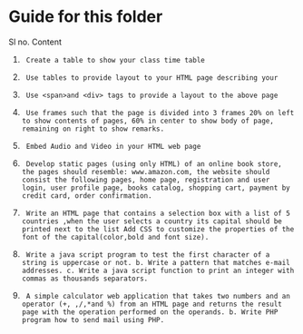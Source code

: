 # Guide for this folder


Sl no.	                                                         Content 
1.		Create a table to show your class time table

2.		Use tables to provide layout to your HTML page describing your
3.		Use <span>and <div> tags to provide a layout to the above page
4.		Use frames such that the page is divided into 3 frames 20% on left to show contents of pages, 60% in center to show body of page, remaining on right to show remarks.
5.		Embed Audio and Video in your HTML web page
6.		Develop static pages (using only HTML) of an online book store, the pages should resemble: www.amazon.com, the website should consist the following pages, home page, registration and user login, user profile page, books catalog, shopping cart, payment by credit card, order confirmation.
7.		Write an HTML page that contains a selection box with a list of 5 countries ,when the user selects a country its capital should be printed next to the list Add CSS to customize the properties of the font of the capital(color,bold and font size).
8.		Write a java script program to test the first character of a string is uppercase or not. b. Write a pattern that matches e-mail addresses. c. Write a java script function to print an integer with commas as thousands separators.


9.		A simple calculator web application that takes two numbers and an operator (+, ,/,*and %) from an HTML page and returns the result page with the operation performed on the operands. b. Write PHP program how to send mail using PHP.

